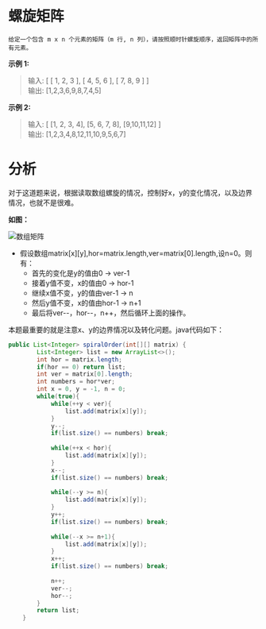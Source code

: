 # 螺旋矩阵
    给定一个包含 m x n 个元素的矩阵（m 行, n 列），请按照顺时针螺旋顺序，返回矩阵中的所有元素。

**示例 1:**

> 输入:
[
 [ 1, 2, 3 ],
 [ 4, 5, 6 ],
 [ 7, 8, 9 ]
]<br>
输出: [1,2,3,6,9,8,7,4,5]

**示例 2:**

>输入:
[
  [1, 2, 3, 4],
  [5, 6, 7, 8],
  [9,10,11,12]
]<br>
输出: [1,2,3,4,8,12,11,10,9,5,6,7]

# 分析
对于这道题来说，根据读取数组螺旋的情况，控制好x，y的变化情况，以及边界情况，也就不是很难。

**如图：**

![数组矩阵](http://wx3.sinaimg.cn/mw690/af2d2659ly1fwce3y9g12j207z061dfs.jpg)

* 假设数组matrix[x][y],hor=matrix.length,ver=matrix[0].length,设n=0。则有：
  * 首先的变化是y的值由0 -> ver-1
  * 接着y值不变，x的值由0 -> hor-1
  * 继续x值不变，y的值由ver-1 -> n
  * 然后y值不变，x的值由hor-1 -> n+1
  * 最后将ver--，hor--，n++，然后循环上面的操作。
 
本题最重要的就是注意x、y的边界情况以及转化问题。java代码如下：
```java
public List<Integer> spiralOrder(int[][] matrix) {
        List<Integer> list = new ArrayList<>();
        int hor = matrix.length;
        if(hor == 0) return list;
        int ver = matrix[0].length;
        int numbers = hor*ver;
        int x = 0, y = -1, n = 0;
        while(true){
            while(++y < ver){
                list.add(matrix[x][y]);
            }
            y--;
            if(list.size() == numbers) break;
            
            while(++x < hor){
                list.add(matrix[x][y]);
            }
            x--;
            if(list.size() == numbers) break;
            
            while(--y >= n){
                list.add(matrix[x][y]);
            }
            y++;
            if(list.size() == numbers) break;
            
            while(--x >= n+1){
                list.add(matrix[x][y]);
            }
            x++;
            if(list.size() == numbers) break;
            
            n++;
            ver--;
            hor--;
        }
        return list;
    }
```
